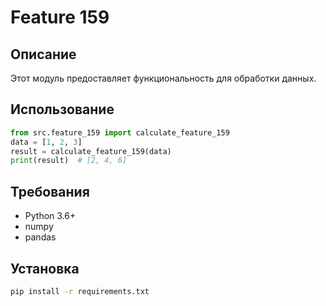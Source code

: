 # Feature 159
## Описание
Этот модуль предоставляет функциональность для обработки данных.
## Использование
```python
from src.feature_159 import calculate_feature_159
data = [1, 2, 3]
result = calculate_feature_159(data)
print(result)  # [2, 4, 6]
```
## Требования
- Python 3.6+
- numpy
- pandas
## Установка
```bash
pip install -r requirements.txt
```